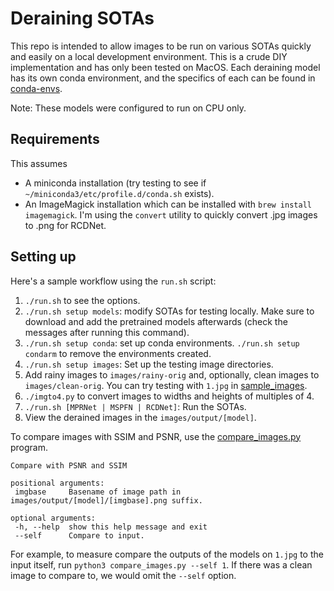 # Deraining SOTAs

This repo is intended to allow images to be run on various SOTAs quickly and easily on a local development environment. This is a crude DIY implementation and has only been tested on MacOS. Each deraining model has its own conda environment, and the specifics of each can be found in [conda-envs](conda-envs). 

Note: These models were configured to run on CPU only.

## Requirements
This assumes 
 * A miniconda installation (try testing to see if `~/miniconda3/etc/profile.d/conda.sh` exists).
 * An ImageMagick installation which can be installed with `brew install imagemagick`. I'm using the `convert` utility to quickly convert .jpg images to .png for RCDNet.

## Setting up
Here's a sample workflow using the `run.sh` script:
 1. `./run.sh` to see the options.
 2. `./run.sh setup models`: modify SOTAs for testing locally. Make sure to download and add the pretrained models afterwards (check the messages after running this command).
 3. `./run.sh setup conda`: set up conda environments. `./run.sh setup condarm` to remove the environments created.
 4. `./run.sh setup images`: Set up the testing image directories.
 5. Add rainy images to `images/rainy-orig` and, optionally, clean images to `images/clean-orig`. You can try testing with `1.jpg` in [sample_images](sample_images).
 6. `./imgto4.py` to convert images to widths and heights of multiples of 4.
 7. `./run.sh [MPRNet | MSPFN | RCDNet]`: Run the SOTAs.
 8. View the derained images in the `images/output/[model]`.

 To compare images with SSIM and PSNR, use the [compare_images.py](compare_images.py) program.
 ```
 Compare with PSNR and SSIM

positional arguments:
  imgbase     Basename of image path in images/output/[model]/[imgbase].png suffix.

optional arguments:
  -h, --help  show this help message and exit
  --self      Compare to input.
 ```
For example, to measure compare the outputs of the models on `1.jpg` to the input itself, run `python3 compare_images.py --self 1`. If there was a clean image to compare to, we would omit the `--self` option.